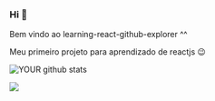 
### Hi 👋
Bem vindo ao learning-react-github-explorer ^^

Meu primeiro projeto para aprendizado de reactjs 😉

![YOUR github stats](https://github-readme-stats.vercel.app/api?username=iuryfranca)

[<img src="https://img.shields.io/badge/linkedin-%230077B5.svg?&style=for-the-badge&logo=linkedin&logoColor=white" />](https://www.linkedin.com/in/iury-fran%C3%A7a-37873318b/)
